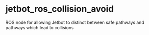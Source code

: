 # jetbot_ros_collision_avoid
ROS node for allowing Jetbot to distinct between safe pathways and pathways which lead to collisions
